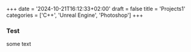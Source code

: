 +++
date = '2024-10-21T16:12:33+02:00'
draft = false
title = 'Projects1'
categories = ['C++', 'Unreal Engine', 'Photoshop']
+++

### Test

some text